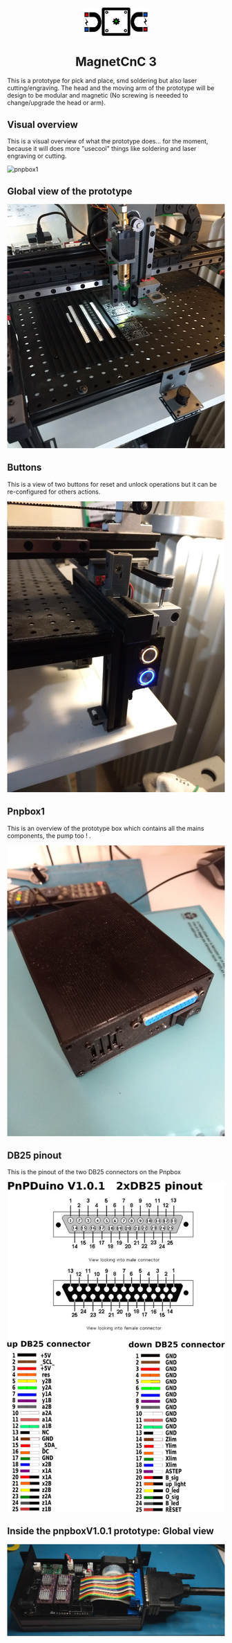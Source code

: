 
<p align="center">
 <img width="150" src="/images/magnetCnC_.png" alt="MagnetCnC 3 logo">
</p>
<h1 align="center">MagnetCnC 3</h1>

This is a prototype for pick and place, smd soldering but also laser cutting/engraving.
The head and the moving arm of the prototype will be design to be modular and magnetic (No screwing is neeeded to change/upgrade the head or arm).


## Visual overview
This is a visual overview of what the prototype does... for the moment, because it will does more "usecool" things like soldering and laser engraving or cutting.

![pnpbox1](images/visual_overview.gif)

## Global view of the prototype

![](images/global_view.jpg)

## Buttons
This is a view of two buttons for reset and unlock operations but it can be re-configured for others actions.

![](images/buttons.jpg)

## Pnpbox1 
This is an overview of the prototype box which contains all the mains components, the pump too ! .

![](images/pnpbox1.jpg)

## DB25 pinout
This is the pinout of the two DB25 connectors on the Pnpbox
<p align="center">
  <img width="750" src="/images/DB25_pinout.png" alt="DB25 pinout">
</p>

## Inside the pnpboxV1.0.1 prototype: Global view
<p align="center">
  <img width="750" src="/images/pnpboxProtoV1.0.1.png" alt="pnpBoxProtoV1.0.1">
</p>




